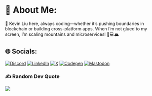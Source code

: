 # 💫 About Me:
🔭 Kevin Liu here, always coding—whether it’s pushing boundaries in blockchain or building cross-platform apps. When I’m not glued to my screen, I’m scaling mountains and microservices! 🌱💻🏔️

## 🌐 Socials:
[![Discord](https://img.shields.io/badge/Discord-%237289DA.svg?logo=discord&logoColor=white)](https://discord.gg/https://discord.gg/gRqXqKnu) [![LinkedIn](https://img.shields.io/badge/LinkedIn-%230077B5.svg?logo=linkedin&logoColor=white)](https://linkedin.com/in/kevinliu623) [![X](https://img.shields.io/badge/X-black.svg?logo=X&logoColor=white)](https://x.com/KevinLiuDigital) [![Codepen](https://img.shields.io/badge/Codepen-000000?style=for-the-badge&logo=codepen&logoColor=white)](https://codepen.io/KevinLiuDigital) [![Mastodon](https://img.shields.io/badge/-MASTODON-%232B90D9?style=for-the-badge&logo=mastodon&logoColor=white)](https://mastodon.social/@KevinLiu@mstdn.business) 



### ✍️ Random Dev Quote
![](https://quotes-github-readme.vercel.app/api?type=horizontal&theme=dark)


